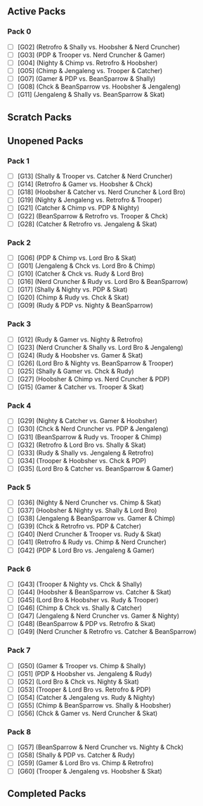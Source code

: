 ## Active Packs

### Pack 0

-   [ ] [G02] (Retrofro & Shally vs. Hoobsher & Nerd Cruncher)
-   [ ] [G03] (PDP & Trooper vs. Nerd Cruncher & Gamer)
-   [ ] [G04] (Nighty & Chimp vs. Retrofro & Hoobsher)
-   [ ] [G05] (Chimp & Jengaleng vs. Trooper & Catcher)
-   [ ] [G07] (Gamer & PDP vs. BeanSparrow & Shally)
-   [ ] [G08] (Chck & BeanSparrow vs. Hoobsher & Jengaleng)
-   [ ] [G11] (Jengaleng & Shally vs. BeanSparrow & Skat)

## Scratch Packs

## Unopened Packs

### Pack 1

-   [ ] [G13] (Shally & Trooper vs. Catcher & Nerd Cruncher)
-   [ ] [G14] (Retrofro & Gamer vs. Hoobsher & Chck)
-   [ ] [G18] (Hoobsher & Catcher vs. Nerd Cruncher & Lord Bro)
-   [ ] [G19] (Nighty & Jengaleng vs. Retrofro & Trooper)
-   [ ] [G21] (Catcher & Chimp vs. PDP & Nighty)
-   [ ] [G22] (BeanSparrow & Retrofro vs. Trooper & Chck)
-   [ ] [G28] (Catcher & Retrofro vs. Jengaleng & Skat)

### Pack 2

-   [ ] [G06] (PDP & Chimp vs. Lord Bro & Skat)
-   [ ] [G01] (Jengaleng & Chck vs. Lord Bro & Chimp)
-   [ ] [G10] (Catcher & Chck vs. Rudy & Lord Bro)
-   [ ] [G16] (Nerd Cruncher & Rudy vs. Lord Bro & BeanSparrow)
-   [ ] [G17] (Shally & Nighty vs. PDP & Skat)
-   [ ] [G20] (Chimp & Rudy vs. Chck & Skat)
-   [ ] [G09] (Rudy & PDP vs. Nighty & BeanSparrow)

### Pack 3

-   [ ] [G12] (Rudy & Gamer vs. Nighty & Retrofro)
-   [ ] [G23] (Nerd Cruncher & Shally vs. Lord Bro & Jengaleng)
-   [ ] [G24] (Rudy & Hoobsher vs. Gamer & Skat)
-   [ ] [G26] (Lord Bro & Nighty vs. BeanSparrow & Trooper)
-   [ ] [G25] (Shally & Gamer vs. Chck & Rudy)
-   [ ] [G27] (Hoobsher & Chimp vs. Nerd Cruncher & PDP)
-   [ ] [G15] (Gamer & Catcher vs. Trooper & Skat)

### Pack 4

-   [ ] [G29] (Nighty & Catcher vs. Gamer & Hoobsher)
-   [ ] [G30] (Chck & Nerd Cruncher vs. PDP & Jengaleng)
-   [ ] [G31] (BeanSparrow & Rudy vs. Trooper & Chimp)
-   [ ] [G32] (Retrofro & Lord Bro vs. Shally & Skat)
-   [ ] [G33] (Rudy & Shally vs. Jengaleng & Retrofro)
-   [ ] [G34] (Trooper & Hoobsher vs. Chck & PDP)
-   [ ] [G35] (Lord Bro & Catcher vs. BeanSparrow & Gamer)

### Pack 5

-   [ ] [G36] (Nighty & Nerd Cruncher vs. Chimp & Skat)
-   [ ] [G37] (Hoobsher & Nighty vs. Shally & Lord Bro)
-   [ ] [G38] (Jengaleng & BeanSparrow vs. Gamer & Chimp)
-   [ ] [G39] (Chck & Retrofro vs. PDP & Catcher)
-   [ ] [G40] (Nerd Cruncher & Trooper vs. Rudy & Skat)
-   [ ] [G41] (Retrofro & Rudy vs. Chimp & Nerd Cruncher)
-   [ ] [G42] (PDP & Lord Bro vs. Jengaleng & Gamer)

### Pack 6

-   [ ] [G43] (Trooper & Nighty vs. Chck & Shally)
-   [ ] [G44] (Hoobsher & BeanSparrow vs. Catcher & Skat)
-   [ ] [G45] (Lord Bro & Hoobsher vs. Rudy & Trooper)
-   [ ] [G46] (Chimp & Chck vs. Shally & Catcher)
-   [ ] [G47] (Jengaleng & Nerd Cruncher vs. Gamer & Nighty)
-   [ ] [G48] (BeanSparrow & PDP vs. Retrofro & Skat)
-   [ ] [G49] (Nerd Cruncher & Retrofro vs. Catcher & BeanSparrow)

### Pack 7

-   [ ] [G50] (Gamer & Trooper vs. Chimp & Shally)
-   [ ] [G51] (PDP & Hoobsher vs. Jengaleng & Rudy)
-   [ ] [G52] (Lord Bro & Chck vs. Nighty & Skat)
-   [ ] [G53] (Trooper & Lord Bro vs. Retrofro & PDP)
-   [ ] [G54] (Catcher & Jengaleng vs. Rudy & Nighty)
-   [ ] [G55] (Chimp & BeanSparrow vs. Shally & Hoobsher)
-   [ ] [G56] (Chck & Gamer vs. Nerd Cruncher & Skat)

### Pack 8

-   [ ] [G57] (BeanSparrow & Nerd Cruncher vs. Nighty & Chck)
-   [ ] [G58] (Shally & PDP vs. Catcher & Rudy)
-   [ ] [G59] (Gamer & Lord Bro vs. Chimp & Retrofro)
-   [ ] [G60] (Trooper & Jengaleng vs. Hoobsher & Skat)

## Completed Packs
